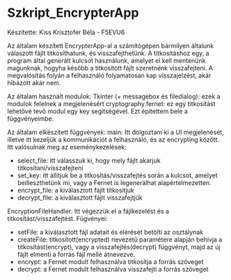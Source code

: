 # Szkript_EncrypterApp
Készítette: Kiss Krisztofer Béla - F5EVU6

Az általam készített EncrypterApp-al a számítógépen bármilyen általunk válaszott fájlt titkosíthatunk, és visszafejthetünk. 
A titkosításhoz egy, a program által generált kulcsot használunk, amelyet el kell mentenünk magunknak, hogyha később a titkosított fájlt szeretnénk visszafejteni.
A megvalósítás folyán a felhasználó folyamatosan kap visszajelzést, akár hibázott akár nem.

Az általam használt modulok:
Tkinter (+ messagebox és filedialog): ezek a modulok felelnek a megjelenésért
cryptography.fernet: ez egy titkosítást lehetővé tevő modul egy key segítségével. Ezt építettem bele a függvényeimbe.

Az általam elkészített függvények:
main:
Itt dolgoztam ki a UI megjelenését, illetve itt kezeljük a kommunikációt a felhasználó, és az encrypting között.
Itt valósulnak meg az eseménykezelések:
- select_file: itt válasszuk ki, hogy mely fájlt akarjuk titkosítani/visszafejteni
- set_key: itt állítjuk be a titkosítás/visszafejtés során a kulcsot, amelyet beilleszthetünk mi, vagy a Fernet is legenerálhat alapértelmezetten.
- encrypt_file: a kiválasztott fájlt titkosítjuk
- decrypt_file: a kiválasztott fájlt visszafejtjük

EncryptionFileHandler:
Itt végezzük el a fájlkezelést és a titkosítást/visszafejtést.
Fügvényei:
- setFile: a kiválasztott fájl adatait és elérését betölti az osztálynak
- createFile: titkosított(encrypted) nevezetű paramétere alapján behívja a titkosítást(encrypt), vagy a visszafejtés(decrypt) függvényt, majd az új 
  fájlt elmenti a forrás fájl mellé átnevezve.
- encrypt: a Fernet modult felhasználva titkosítja a forrás szöveget
- decrypt: a Fernet modult felhasználva visszafejti a forrás szöveget
